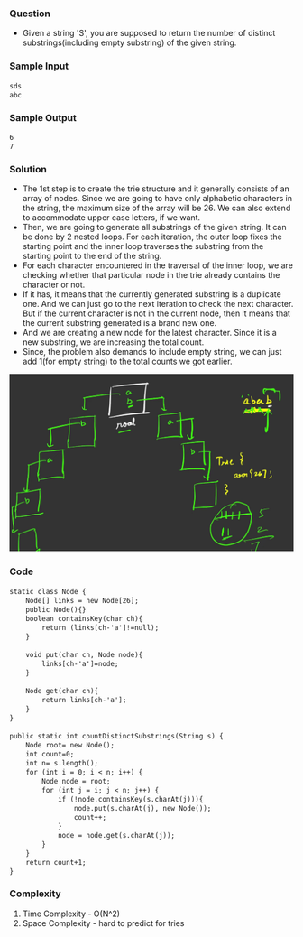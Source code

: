 ### Question
- Given a string 'S', you are supposed to return the number of distinct substrings(including empty substring) of the given string. 

### Sample Input
    sds
    abc

### Sample Output
    6
    7

### Solution
- The 1st step is to create the trie structure and it generally consists of an array of nodes. Since we are going to have only alphabetic characters in the string, the maximum size of the array will be 26. We can also extend to accommodate upper case letters, if we want. 
- Then, we are going to generate all substrings of the given string. It can be done by 2 nested loops. For each iteration, the outer loop fixes the starting point and the inner loop traverses the substring from the starting point to the end of the string. 
- For each character encountered in the traversal of the inner loop, we are checking whether that particular node in the trie already contains the character or not. 
- If it has, it means that the currently generated substring is a duplicate one. And we can just go to the next iteration to check the next character. But if the current character is not in the current node, then it means that the current substring generated is a brand new one. 
- And we are creating a new node for the latest character. Since it is a new substring, we are increasing the total count.
- Since, the problem also demands to include empty string, we can just add 1(for empty string) to the total counts we got earlier.

![img.png](img.png)

### Code
    static class Node {
        Node[] links = new Node[26];
        public Node(){}
        boolean containsKey(char ch){
            return (links[ch-'a']!=null);
        }

        void put(char ch, Node node){
            links[ch-'a']=node;
        }

        Node get(char ch){
            return links[ch-'a'];
        }
    }

    public static int countDistinctSubstrings(String s) {
        Node root= new Node();
        int count=0;
        int n= s.length();
        for (int i = 0; i < n; i++) {
            Node node = root;
            for (int j = i; j < n; j++) {
                if (!node.containsKey(s.charAt(j))){
                    node.put(s.charAt(j), new Node());
                    count++;
                }
                node = node.get(s.charAt(j));
            }
        }
        return count+1;
    }

### Complexity
1. Time Complexity - O(N^2)
2. Space Complexity - hard to predict for tries